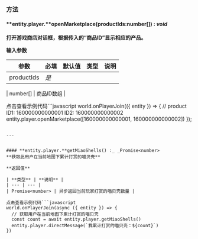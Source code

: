 
### **方法**

#### **entity.player.**openMarketplace(productIds:number[]) : _void_
**打开游戏商店对话框，根据传入的“商品ID”显示相应的产品。**

**输入参数**

| **参数** | **必填** | **默认值** | **类型** | **说明** |
| --- | --- | --- | --- | --- |
| productIds | _是_ | 

 | number[] | 商品ID数组 |

点击查看示例代码```javascript
world.onPlayerJoin(({ entity }) => {
  // product ID1: 160000000000001  ID2: 160000000000002  
  entity.player.openMarketplace([160000000000001, 160000000000002])
});
```

---


#### **entity.player.**getMiaoShells() :_ _Promise<number>
**获取此用户在当前地图下累计打赏的喵贝壳**

**返回值**

| **类型** | **说明** |
| --- | --- |
| Promise<number> | 异步返回当前玩家打赏的喵贝壳数量 |

点击查看示例代码```javascript
world.onPlayerJoin(async ({ entity }) => {
  // 获取用户在当前地图下累计打赏的喵贝壳
  const count = await entity.player.getMiaoShells()
  entity.player.directMessage(`我累计打赏的喵贝壳：${count}`)
})
```
